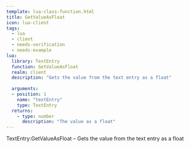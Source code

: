 ```yaml
---
template: lua-class-function.html
title: GetValueAsFloat
icon: lua-client
tags:
  - lua
  - client
  - needs-verification
  - needs-example
lua:
  library: TextEntry
  function: GetValueAsFloat
  realm: client
  description: "Gets the value from the text entry as a float"
  
  arguments:
  - position: 1
    name: "textEntry"
    type: TextEntry
  returns:
    - type: number
      description: "The value as a float"
---
```


<div class="lua__search__keywords">
TextEntry:GetValueAsFloat &#x2013; Gets the value from the text entry as a float
</div>
